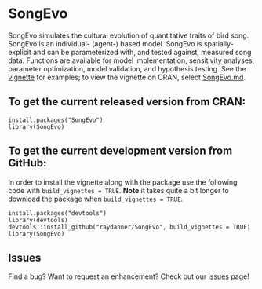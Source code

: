 # SongEvo

SongEvo simulates the cultural evolution of quantitative traits of bird song. SongEvo is an individual- (agent-) based model. SongEvo is spatially-explicit and can be parameterized with, and tested against, measured song data. Functions are available for model implementation, sensitivity analyses, parameter optimization, model validation, and hypothesis testing. See the [vignette](https://github.com/raydanner/SongEvo/tree/master/vignettes) for examples; to view the vignette on CRAN, select [SongEvo.md](https://cran.r-project.org/web/packages/SongEvo/vignettes/SongEvo.pdf). 

## To get the current released version from CRAN:
```{r eval = FALSE}
install.packages("SongEvo")
library(SongEvo)
```

## To get the current development version from GitHub:

In order to install the vignette along with the package use the following code with `build_vignettes = TRUE`. 
**Note** it takes quite a bit longer to download the package when `build_vignettes = TRUE`.

```{r eval = FALSE}
install.packages("devtools")
library(devtools)
devtools::install_github("raydanner/SongEvo", build_vignettes = TRUE)
library(SongEvo)
```

## Issues

Find a bug?  Want to request an enhancement? Check out our [issues](https://github.com/raydanner/SongEvo/issues) page!
